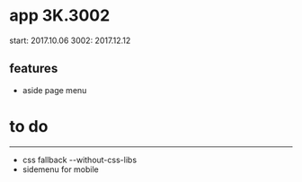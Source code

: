 # app 3K.3002

start:  2017.10.06
3002: 2017.12.12


## features

- aside page menu


# to do
------------------------------------------

- css fallback --without-css-libs
- sidemenu for mobile